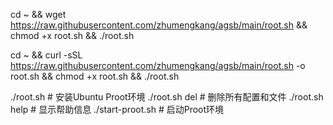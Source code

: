 cd ~ && wget https://raw.githubusercontent.com/zhumengkang/agsb/main/root.sh && chmod +x root.sh && ./root.sh


cd ~ && curl -sSL https://raw.githubusercontent.com/zhumengkang/agsb/main/root.sh -o root.sh && chmod +x root.sh && ./root.sh


./root.sh          # 安装Ubuntu Proot环境
./root.sh del      # 删除所有配置和文件
./root.sh help     # 显示帮助信息
./start-proot.sh   # 启动Proot环境
